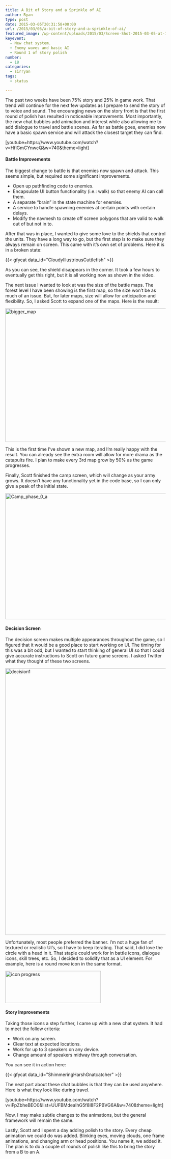 ```yaml
---
title: A Bit of Story and a Sprinkle of AI
author: Ryan
type: post
date: 2015-03-05T20:31:58+00:00
url: /2015/03/05/a-bit-of-story-and-a-sprinkle-of-ai/
featured_image: /wp-content/uploads/2015/03/Screen-Shot-2015-03-05-at-1.18.57-PM-e1425579863658.png
keyevent:
  - New chat system.
  - Enemy waves and basic AI
  - Round 1 of story polish
number:
  - 18
categories:
  - sirryan
tags:
  - status

---
```

The past two weeks have been 75% story and 25% in game work. That trend will continue for the next few updates as I prepare to send the story of to voice and sound. The encouraging news on the story front is that the first round of polish has resulted in noticeable improvements. Most importantly, the new chat bubbles add animation and interest while also allowing me to add dialogue to travel and battle scenes. As far as battle goes, enemies now have a basic spawn service and will attack the closest target they can find.
<!--more-->

<div class="inlineimg">
  [youtube=https://www.youtube.com/watch?v=HfiGmCYnwcQ&w=740&theme=light]
</div>

#### Battle Improvements

The biggest change to battle is that enemies now spawn and attack. This seems simple, but required some significant improvements.

  * Open up pathfinding code to enemies.
  * Encapsulate UI button functionality (i.e.: walk) so that enemy AI can call them.
  * A separate &#8220;brain&#8221; in the state machine for enemies.
  * A service to handle spawning enemies at certain points with certain delays.
  * Modify the navmesh to create off screen polygons that are valid to walk out of but not in to.

After that was in place, I wanted to give some love to the shields that control the units. They have a long way to go, but the first step is to make sure they always remain on screen. This came with it&#8217;s own set of problems. Here it is in a broken state:

<div class="inlineimg">
  {{< gfycat data_id="CloudyIllustriousCuttlefish" >}}
</div>

As you can see, the shield disappears in the corner. It took a few hours to eventually get this right, but it is all working now as shown in the video.

The next issue I wanted to look at was the size of the battle maps. The forest level I have been showing is the first map, so the size won&#8217;t be as much of an issue. But, for later maps, size will allow for anticipation and flexibility. So, I asked Scott to expand one of the maps. Here is the result:

<div class="inlineimg">
  <img class="alignnone size-large wp-image-1971" src="http://localhost:8888/wp-content/uploads/2015/03/bigger_map-3-1024x688.jpg" alt="bigger_map" width="625" height="420" />
</div>

This is the first time I&#8217;ve shown a new map, and I&#8217;m really happy with the result. You can already see the extra room will allow for more drama as the catapults fire. I plan to make every 3rd map grow by 50% as the game progresses.

Finally, Scott finished the camp screen, which will change as your army grows. It doesn&#8217;t have any functionality yet in the code base, so I can only give a peak of the initial state.

<div class="inlineimg">
  <img class="alignnone size-large wp-image-1972" src="http://localhost:8888/wp-content/uploads/2015/03/Camp_phase_0_a-3-1024x648.jpg" alt="Camp_phase_0_a" width="625" height="396" />
</div>

#### Decision Screen

The decision screen makes multiple appearances throughout the game, so I figured that it would be a good place to start working on UI. The timing for this was a bit odd, but I wanted to start thinking of general UI so that I could give accurate instructions to Scott on future game screens. I asked Twitter what they thought of these two screens.

<div class="inlineimg">
  <img class="alignnone size-large wp-image-1973" src="http://localhost:8888/wp-content/uploads/2015/03/decision1-2-764x1024.png" alt="decision1" width="625" height="838" />
</div>

Unfortunately, most people preferred the banner. I&#8217;m not a huge fan of textured or realistic UI&#8217;s, so I have to keep iterating. That said, I did love the circle with a head in it. That staple could work for in battle icons, dialogue icons, skill trees, etc. So, I decided to solidify that as a UI element. For example, here is a round move icon in the same format.

<div class="inlineimg">
  <img class="alignnone size-full wp-image-1974" src="http://localhost:8888/wp-content/uploads/2015/03/icon-progress-1.png" alt="icon progress" width="300" height="101" />
</div>

#### Story Improvements

Taking those icons a step further, I came up with a new chat system. It had to meet the follow criteria:

  * Work on any screen.
  * Clear text at expected locations.
  * Work for up to 3 speakers on any device.
  * Change amount of speakers midway through conversation.

You can see it in action here:

<div class="inlineimg">
  {{< gfycat data_id="ShimmeringHarshGnatcatcher" >}}
</div>

The neat part about these chat bubbles is that they can be used anywhere. Here is what they look like during travel.

<div class="inlineimg">
  [youtube=https://www.youtube.com/watch?v=iFpZbheBEO0&list=UUFBMdeaIhG5f8l8F2PBVG6A&w=740&theme=light]
</div>

Now, I may make subtle changes to the animations, but the general framework will remain the same.

Lastly, Scott and I spent a day adding polish to the story. Every cheap animation we could do was added. Blinking eyes, moving clouds, one frame animations, and changing arm or head positions. You name it, we added it. The plan is to do a couple of rounds of polish like this to bring the story from a B to an A.